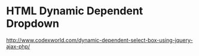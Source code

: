 # HTML Dynamic Dependent Dropdown
http://www.codexworld.com/dynamic-dependent-select-box-using-jquery-ajax-php/
